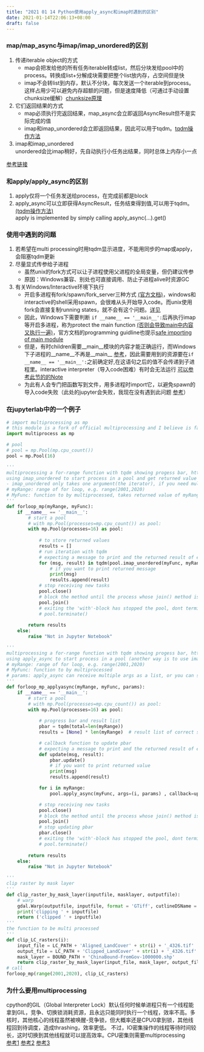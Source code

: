 ```yaml
---
title: "2021 01 14 Python使用apply_async和imap时遇到的区别"
date: 2021-01-14T22:06:13+08:00
draft: false
---
```

### map/map_async与imap/imap_unordered的区别
1. 传递iterable object的方式  
    - map会把发给他的所有任务iterable转成list，然后分块发给pool中的process。转换成list+分解成块需要把整个list放内存，占空间但是快
    - imap不会转list到内存，默认不分块，每次发送一个iterable到process。这样占用少可以避免内存超额的问题，但是速度降低（可通过手动设置chunksize缓解）[chunksize原理](https://stackoverflow.com/questions/53751050/python-multiprocessing-understanding-logic-behind-chunksize)
2. 它们返回结果的方式
    - map必须执行完返回结果，map_async会立即返回AsyncResult但不是实际完成的值
    - imap和imap_unordered会立即返回结果，因此可以用于tqdm。[tqdm操作方法](https://github.com/tqdm/tqdm/issues/484)
3. imap和imap_unordered  
unordered会比imap稍好，先自动执行小任务出结果，同时总体上内存小一点

[参考链接](https://stackoverflow.com/questions/26520781/multiprocessing-pool-whats-the-difference-between-map-async-and-imap)
### 和apply/apply_async的区别
1. apply仅将一个任务发送给process，在完成前都是block
2. apply_async可以立即获得AsyncResult，任务结束得到值,可以用于tqdm。[(tqdm操作方法)](https://github.com/tqdm/tqdm/issues/484)  
apply is implemented by simply calling apply_async(...).get()
### 使用中遇到的问题
1. 若希望在multi processing时用tqdm显示进度，不能用同步的map或apply，会阻塞tqdm更新
2. 尽量显式传参给子进程
    - 虽然unix的fork方式可以让子进程使用父进程的全局变量，但仍建议传参
    - 原因：Windows兼容、别处也可直接调用、防止子进程alive时资源GC
3. 有关Windows/Interactive环境下执行
    - 开启多进程有fork/spawn/fork_server三种方式 [(官方文档)](https://docs.python.org/3.8/library/multiprocessing.html#contexts-and-start-methods)，windows和interactive的shell采用spawn，会很难从头开始导入code。而unix使用fork会直接复制running states，就不会有这个问题。[详见](https://stackoverflow.com/a/50385056) 
    - 因此，Windows下需要判断 `if __name__ == '__main__':`后再执行imap等开启多进程，称为protect the main function [(否则会导致main中内容又执行一遍)](https://stackoverflow.com/a/45110493)，官方文档的programming guidline也提示[safe importing of main module](https://docs.python.org/3.8/library/multiprocessing.html#the-spawn-and-forkserver-start-methods)  
    - 但是，有时children需要__main__模块的内容才能正确运行，而Windows下子进程的__name__不再是__main__ [参考](https://cloud.tencent.com/developer/article/1563136)，因此需要用到的资源要在`if __name__ == '__main__':`之前确定好,在这语句之后的值不会传递到子进程里。interactive interpreter（导入code困难）有时会无法运行 [可以参考此节的的Note](https://docs.python.org/3.8/library/multiprocessing.html#using-a-pool-of-workers)
    - 为此有人会专门把函数写到文件，用多进程时import它，以避免spawn的导入code失败（此处的jupyter会失败，我现在没有遇到此问题 [参考](https://stackoverflow.com/a/54266620)）

### 在jupyterlab中的一个例子
```python
# import multiprocessing as mp
# this module is a fork of official multiprocessing and I believe is faster
import multiprocess as mp

# pool
# pool = mp.Pool(mp.cpu_count())
pool = mp.Pool(16)

'''
multiprocessing a for-range function with tqdm showing progess bar, https://github.com/tqdm/tqdm/issues/484
using imap_unordered to start process in a pool and get returned value asynchronously
- imap_unordered only takes one argument(the iterator), if you need multiple arguments, you have to wrap all arguments into one new iterator
# myRange: range of for loop, e.g. range(2001,2020)
# MyFunc: function to by multiprocessed, takes returned value of myRange as the only argument
''' 
def forloop_mp(myRange, myFunc):
    if __name__ == '__main__':
        # start a pool
        # with mp.Pool(processes=mp.cpu_count()) as pool:
        with mp.Pool(processes=16) as pool:
         
            # to store returned values
            results = []
            # run iteration with tqdm
            # expecting a message to print and the returned result of each iteration
            for (msg, result) in tqdm(pool.imap_unordered(myFunc, myRange), total=len(myRange)):
                # if you want to print returned message
                print(msg)
                results.append(result)
            # stop receiving new tasks
            pool.close()
            # block the method until the process whose join() method is called terminates
            pool.join()
            # exiting the 'with'-block has stopped the pool, dont terminate it manually
            # pool.terminate()
            
        return results
    else:
        raise "Not in Jupyter Notebook"

'''
multiprocessing a for-range function with tqdm showing progess bar, https://github.com/tqdm/tqdm/issues/484
using apply_async to start process in a pool (another way is to use imap_unordered)
# myRange: range of for loop, e.g. range(2001,2020)
# MyFunc: function to by multiprocessed
# params: apply_async can receive multiple args as a list, or you can simple use args=(i, ), which will be the same as imap_unordered
''' 
def forloop_mp_applyasync(myRange, myFunc, params):
    if __name__ == '__main__':
        # start a pool
        # with mp.Pool(processes=mp.cpu_count()) as pool:
        with mp.Pool(processes=16) as pool:
            
            # progress bar and result list
            pbar = tqdm(total=len(myRange))
            results = [None] * len(myRange)  # result list of correct size

            # callback function to update pbar
            # expecting a message to print and the returned result of each iteration    
            def update(msg, result):
                pbar.update()
                # if you want to print returned value
                print(msg)
                results.append(result)

            for i in myRange:
                pool.apply_async(myFunc, args=(i, params) , callback=update)

            # stop receiving new tasks
            pool.close()
            # block the method until the process whose join() method is called terminates
            pool.join()
            # stop updating pbar
            pbar.close()
            # exiting the 'with'-block has stopped the pool, dont terminate it manually
            # pool.terminate()
            
        return results
    else:
        raise "Not in Jupyter Notebook"

''' 
clip raster by mask layer
'''
def clip_raster_by_mask_layer(inputfile, masklayer, outputfile):
    # warp
    gdal.Warp(outputfile, inputfile, format = 'GTiff', cutlineDSName = masklayer)
    print('clipping ' + inputfile)
    return ('clipped ' + inputfile)
'''
the function to be multi processed
'''
def clip_LC_rasters(i):
    input_file = LC_PATH + 'Aligned_LandCover' + str(i) + '_4326.tif'
    output_file = LC_PATH + 'Clipped_LandCover' + str(i) + '_4326.tif'
    mask_layer = BOUND_PATH + 'ChinaBound-FromGov-1000000.shp'
    return clip_raster_by_mask_layer(input_file, mask_layer, output_file)
# call
forloop_mp(range(2001,2020), clip_LC_rasters)
```

### 为什么要用multiprocessing
cpython的GIL（Global Interpreter Lock）默认任何时候单进程只有一个线程能拿到GIL，竞争、切换锁消耗资源，且永远只能同时执行一个线程，效率不高。多核时，其他核心的线程虽然被唤醒-竞争锁，但大概率还是CPU0拿到锁，其他线程回到待调度，造成thrashing，效率更低。
不过，IO密集操作的线程等待时间较长，这时切换到其他线程就可以提高效率。CPU密集则需要multiprocessing  
[参考1](https://zhuanlan.zhihu.com/p/20953544) [参考2](http://cenalulu.github.io/python/gil-in-python/) [参考3](https://python3-cookbook.readthedocs.io/zh_CN/latest/c12/p09_dealing_with_gil_stop_worring_about_it.html)